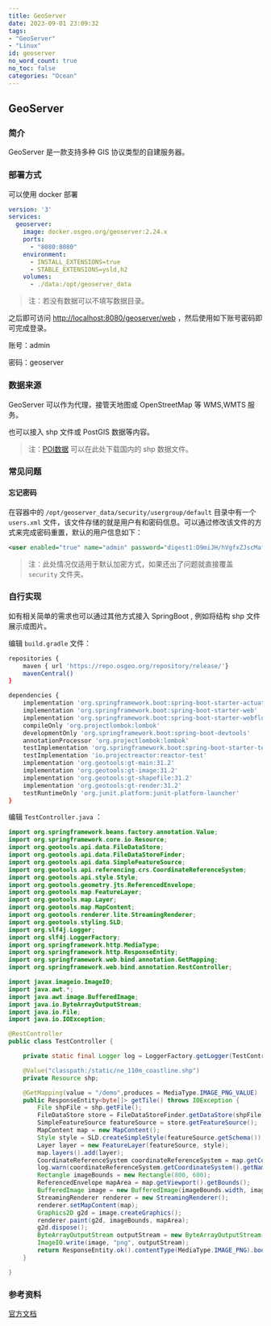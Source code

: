 ```yaml
---
title: GeoServer
date: 2023-09-01 23:09:32
tags:
- "GeoServer"
- "Linux"
id: geoserver
no_word_count: true
no_toc: false
categories: "Ocean"
---
```


## GeoServer

### 简介

GeoServer 是一款支持多种 GIS 协议类型的自建服务器。

### 部署方式

可以使用 docker 部署

```yaml
version: '3'
services:
  geoserver:
    image: docker.osgeo.org/geoserver:2.24.x
    ports:
      - "8080:8080"
    environment:
      - INSTALL_EXTENSIONS=true
      - STABLE_EXTENSIONS=ysld,h2
    volumes:
      - ./data:/opt/geoserver_data
```

> 注：若没有数据可以不填写数据目录。

之后即可访问 [http://localhost:8080/geoserver/web](http://localhost:8080/geoserver/web) ，然后使用如下账号密码即可完成登录。

账号：admin

密码：geoserver

### 数据来源

GeoServer 可以作为代理，接管天地图或 OpenStreetMap 等 WMS,WMTS 服务。

也可以接入 shp 文件或 PostGIS 数据等内容。

> 注：[POI数据](https://www.poi86.com/) 可以在此处下载国内的 shp 数据文件。

### 常见问题

#### 忘记密码

在容器中的 `/opt/geoserver_data/security/usergroup/default` 目录中有一个 `users.xml` 文件，该文件存储的就是用户有和密码信息。可以通过修改该文件的方式来完成密码重置，默认的用户信息如下：
 
```xml
<user enabled="true" name="admin" password="digest1:D9miJH/hVgfxZJscMafEtbtliG0ROxhLfsznyWfG38X2pda2JOSV4POi55PQI4tw"/>
```

> 注：此处情况仅适用于默认加密方式，如果还出了问题就直接覆盖 `security` 文件夹。 

### 自行实现

如有相关简单的需求也可以通过其他方式接入 SpringBoot , 例如将结构 shp 文件展示成图片。

编辑 `build.gradle` 文件：

```bash
repositories {
    maven { url 'https://repo.osgeo.org/repository/release/'}
    mavenCentral()
}

dependencies {
    implementation 'org.springframework.boot:spring-boot-starter-actuator'
    implementation 'org.springframework.boot:spring-boot-starter-web'
    implementation 'org.springframework.boot:spring-boot-starter-webflux'
    compileOnly 'org.projectlombok:lombok'
    developmentOnly 'org.springframework.boot:spring-boot-devtools'
    annotationProcessor 'org.projectlombok:lombok'
    testImplementation 'org.springframework.boot:spring-boot-starter-test'
    testImplementation 'io.projectreactor:reactor-test'
    implementation 'org.geotools:gt-main:31.2'
    implementation 'org.geotools:gt-image:31.2'
    implementation 'org.geotools:gt-shapefile:31.2'
    implementation 'org.geotools:gt-render:31.2'
    testRuntimeOnly 'org.junit.platform:junit-platform-launcher'
}
```

编辑 `TestController.java` ：

```java
import org.springframework.beans.factory.annotation.Value;
import org.springframework.core.io.Resource;
import org.geotools.api.data.FileDataStore;
import org.geotools.api.data.FileDataStoreFinder;
import org.geotools.api.data.SimpleFeatureSource;
import org.geotools.api.referencing.crs.CoordinateReferenceSystem;
import org.geotools.api.style.Style;
import org.geotools.geometry.jts.ReferencedEnvelope;
import org.geotools.map.FeatureLayer;
import org.geotools.map.Layer;
import org.geotools.map.MapContent;
import org.geotools.renderer.lite.StreamingRenderer;
import org.geotools.styling.SLD;
import org.slf4j.Logger;
import org.slf4j.LoggerFactory;
import org.springframework.http.MediaType;
import org.springframework.http.ResponseEntity;
import org.springframework.web.bind.annotation.GetMapping;
import org.springframework.web.bind.annotation.RestController;

import javax.imageio.ImageIO;
import java.awt.*;
import java.awt.image.BufferedImage;
import java.io.ByteArrayOutputStream;
import java.io.File;
import java.io.IOException;

@RestController
public class TestController {

    private static final Logger log = LoggerFactory.getLogger(TestController.class);

    @Value("classpath:/static/ne_110m_coastline.shp")
    private Resource shp;

    @GetMapping(value = "/demo",produces = MediaType.IMAGE_PNG_VALUE)
    public ResponseEntity<byte[]> getTile() throws IOException {
        File shpFile = shp.getFile();
        FileDataStore store = FileDataStoreFinder.getDataStore(shpFile);
        SimpleFeatureSource featureSource = store.getFeatureSource();
        MapContent map = new MapContent();
        Style style = SLD.createSimpleStyle(featureSource.getSchema());
        Layer layer = new FeatureLayer(featureSource, style);
        map.layers().add(layer);
        CoordinateReferenceSystem coordinateReferenceSystem = map.getCoordinateReferenceSystem();
        log.warn(coordinateReferenceSystem.getCoordinateSystem().getName().getCode());
        Rectangle imageBounds = new Rectangle(800, 600);
        ReferencedEnvelope mapArea = map.getViewport().getBounds();
        BufferedImage image = new BufferedImage(imageBounds.width, imageBounds.height, BufferedImage.TYPE_INT_ARGB);
        StreamingRenderer renderer = new StreamingRenderer();
        renderer.setMapContent(map);
        Graphics2D g2d = image.createGraphics();
        renderer.paint(g2d, imageBounds, mapArea);
        g2d.dispose();
        ByteArrayOutputStream outputStream = new ByteArrayOutputStream();
        ImageIO.write(image, "png", outputStream);
        return ResponseEntity.ok().contentType(MediaType.IMAGE_PNG).body(outputStream.toByteArray());
    }

}
```

### 参考资料

[官方文档](https://geoserver.org/)

